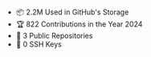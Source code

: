 <!--START_SECTION:github-data-->
<ul>
<li>📦 2.2M Used in GitHub's Storage</li>
<li>🏆 822 Contributions in the Year 2024</li>
<li>📜 3 Public Repositories</li>
<li>🔑 0 SSH Keys</li>
</ul>
<!--END_SECTION:github-data-->
